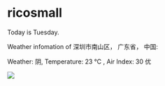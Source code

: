 # ricosmall

Today is Tuesday.

Weather infomation of 深圳市南山区， 广东省， 中国: 

Weather: 阴, Temperature: 23 ℃ , Air Index: 30 优

<img src="https://github-readme-stats.vercel.app/api?username=ricosmall&show_icons=true" />
